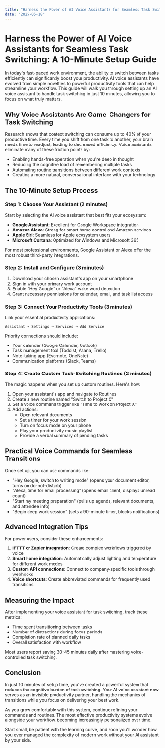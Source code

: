 ```yaml
---
title: "Harness the Power of AI Voice Assistants for Seamless Task Switching: A 10-Minute Setup Guide"
date: "2025-05-18"
---
```


# Harness the Power of AI Voice Assistants for Seamless Task Switching: A 10-Minute Setup Guide

In today's fast-paced work environment, the ability to switch between tasks efficiently can significantly boost your productivity. AI voice assistants have evolved from simple novelties to powerful productivity tools that can help streamline your workflow. This guide will walk you through setting up an AI voice assistant to handle task switching in just 10 minutes, allowing you to focus on what truly matters.

## Why Voice Assistants Are Game-Changers for Task Switching

Research shows that context switching can consume up to 40% of your productive time. Every time you shift from one task to another, your brain needs time to readjust, leading to decreased efficiency. Voice assistants eliminate many of these friction points by:

- Enabling hands-free operation when you're deep in thought
- Reducing the cognitive load of remembering multiple tasks
- Automating routine transitions between different work contexts
- Creating a more natural, conversational interface with your technology

## The 10-Minute Setup Process

### Step 1: Choose Your Assistant (2 minutes)

Start by selecting the AI voice assistant that best fits your ecosystem:

- **Google Assistant**: Excellent for Google Workspace integration
- **Amazon Alexa**: Strong for smart home control and Amazon services
- **Apple Siri**: Seamless for Apple ecosystem users
- **Microsoft Cortana**: Optimized for Windows and Microsoft 365

For most professional environments, Google Assistant or Alexa offer the most robust third-party integrations.

### Step 2: Install and Configure (3 minutes)

1. Download your chosen assistant's app on your smartphone
2. Sign in with your primary work account
3. Enable "Hey Google" or "Alexa" wake word detection
4. Grant necessary permissions for calendar, email, and task list access

### Step 3: Connect Your Productivity Tools (3 minutes)

Link your essential productivity applications:

```
Assistant → Settings → Services → Add Service
```

Priority connections should include:
- Your calendar (Google Calendar, Outlook)
- Task management tool (Todoist, Asana, Trello)
- Note-taking app (Evernote, OneNote)
- Communication platforms (Slack, Teams)

### Step 4: Create Custom Task-Switching Routines (2 minutes)

The magic happens when you set up custom routines. Here's how:

1. Open your assistant's app and navigate to Routines
2. Create a new routine named "Switch to Project X"
3. Set a voice command trigger like "Time to work on Project X"
4. Add actions:
   - Open relevant documents
   - Set a timer for your work session
   - Turn on focus mode on your phone
   - Play your productivity music playlist
   - Provide a verbal summary of pending tasks

## Practical Voice Commands for Seamless Transitions

Once set up, you can use commands like:

- "Hey Google, switch to writing mode" (opens your document editor, turns on do-not-disturb)
- "Alexa, time for email processing" (opens email client, displays unread count)
- "Start my meeting preparation" (pulls up agenda, relevant documents, and attendee info)
- "Begin deep work session" (sets a 90-minute timer, blocks notifications)

## Advanced Integration Tips

For power users, consider these enhancements:

1. **IFTTT or Zapier integration**: Create complex workflows triggered by voice
2. **Smart home integration**: Automatically adjust lighting and temperature for different work modes
3. **Custom API connections**: Connect to company-specific tools through webhooks
4. **Voice shortcuts**: Create abbreviated commands for frequently used transitions

## Measuring the Impact

After implementing your voice assistant for task switching, track these metrics:

- Time spent transitioning between tasks
- Number of distractions during focus periods
- Completion rate of planned daily tasks
- Overall satisfaction with workflow

Most users report saving 30-45 minutes daily after mastering voice-controlled task switching.

## Conclusion

In just 10 minutes of setup time, you've created a powerful system that reduces the cognitive burden of task switching. Your AI voice assistant now serves as an invisible productivity partner, handling the mechanics of transitions while you focus on delivering your best work.

As you grow comfortable with this system, continue refining your commands and routines. The most effective productivity systems evolve alongside your workflow, becoming increasingly personalized over time.

Start small, be patient with the learning curve, and soon you'll wonder how you ever managed the complexity of modern work without your AI assistant by your side.